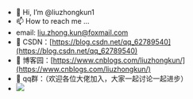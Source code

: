 - 👋 Hi, I’m @liuzhongkun1
- 📫 How to reach me ...
-    email: liu.zhong.kun@foxmail.com
- 👀 CSDN：[https://blog.csdn.net/qq_62789540](https://blog.csdn.net/qq_62789540)
- 🌱 博客园：[https://www.cnblogs.com/liuzhongkun/](https://www.cnblogs.com/liuzhongkun/)
- 🌱 qq群：（欢迎各位大佬加入，大家一起讨论一起进步）
- ![](https://fastly.jsdelivr.net/gh/liuzhongkun1/imgStore@master/20229/u9gvhryo5g1662720718912.png)
